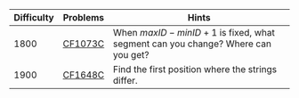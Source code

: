 | Difficulty | Problems | Hints |
| -------- | -------- | -------- |
| 1800 | [CF1073C](https://codeforces.com/problemset/problem/1073/C) | When $maxID-minID+1$ is fixed, what segment can you change? Where can you get? |
| 1900 | [CF1648C](https://codeforces.com/problemset/problem/1648/C) | Find the first position where the strings differ. |